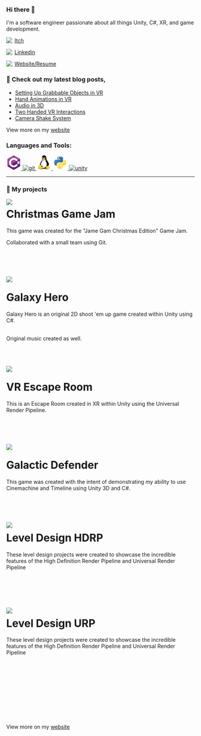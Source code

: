 ### Hi there 👋

I'm a software engineer passionate about all things Unity, C#, XR, and game development.

[<img align="left" width="22px" src="https://assetsio.reedpopcdn.com/Itch.io_logo.jpg?width=1200&height=1200&fit=crop&quality=100&format=png&enable=upscale&auto=webp"/>Itch](https://vanmorgan.itch.io/)

[<img align="left" width="22px" src="https://cdn-icons-png.flaticon.com/512/174/174857.png"/>Linkedin](https://www.linkedin.com/in/devan-morgan/)

[<img align="left" width="22px" src="http://samuelarminana.com/favicon.ico"/>Website/Resume](https://portfolio.com)

### 📝 Check out my latest blog posts,
<!-- BLOG-POST-LIST:START -->
- [Setting Up Grabbable Objects in VR](https://medium.com/@devanjpmorgan/setting-up-grabbable-objects-452c50fc4b70)
- [Hand Animations in VR](https://medium.com/@devanjpmorgan/basic-hand-animations-be24aaaad61c)
- [Audio in 3D](https://medium.com/@devanjpmorgan/sound-in-3d-84bd09cdf1e6)
- [Two Handed VR Interactions](https://medium.com/@devanjpmorgan/grabbing-the-vr-world-with-both-hands-74890b7960f2)
- [Camera Shake System](https://medium.com/@devanjpmorgan/creating-camera-shake-c4bc29243cd3)
<!-- BLOG-POST-LIST:END -->
View more on my [website](https://portfolio.com)

### Languages and Tools:

<p align="left"> <a href="https://www.w3schools.com/cs/" target="_blank" rel="noreferrer"> <img src="https://raw.githubusercontent.com/devicons/devicon/master/icons/csharp/csharp-original.svg" alt="csharp" width="40" height="40"/> </a> <a href="https://git-scm.com/" target="_blank" rel="noreferrer"> <img src="https://www.vectorlogo.zone/logos/git-scm/git-scm-icon.svg" alt="git" width="40" height="40"/> </a> <a href="https://www.linux.org/" target="_blank" rel="noreferrer"> <img src="https://raw.githubusercontent.com/devicons/devicon/master/icons/linux/linux-original.svg" alt="linux" width="40" height="40"/> </a> <a href="https://www.python.org" target="_blank" rel="noreferrer"> <img src="https://raw.githubusercontent.com/devicons/devicon/master/icons/python/python-original.svg" alt="python" width="40" height="40"/> </a> <a href="https://unity.com/" target="_blank" rel="noreferrer"> <img src="https://www.vectorlogo.zone/logos/unity3d/unity3d-icon.svg" alt="unity" width="40" height="40"/> </a> </p>



---
### 💾 My projects

<img src="https://i.imgur.com/tSyEpnJ.png" align="left" width="400px"/> 



# Christmas Game Jam
This game was created for the "Jame Gam Christmas Edition" Game Jam.​


Collaborated with a small team using Git.

<br/>
<br/>
<br/>
<br/>


<img src="https://i.imgur.com/uaA2YE7.png" align="left" width="400px"/> 

# Galaxy Hero
Galaxy Hero is an original 2D shoot 'em up game created within Unity using C#.
<br/>
<br/>

Original music created as well.

<br/>
<br/>
<br/>

<img src="https://i.imgur.com/xPx9TWf.png" align="left" width="400px"/> 

# VR Escape Room
This is an Escape Room created in XR within Unity using the Universal Render Pipeline.
<br/>
<br/>

<br/>
<br/>
<br/>


<img src="https://i.imgur.com/GqTlUxf.png" align="left" width="400px"/> 

# Galactic Defender
This game was created with the intent of demonstrating my ability to use Cinemachine and Timeline using Unity 3D and C#.​
<br/>
<br/>
<br/>
<br/>
<br/>




<img src="https://i.imgur.com/RBRNHWb.png" align="left" width="400px"/> 

# Level Design HDRP
These level design projects were created to showcase the incredible features of the High Definition Render Pipeline and Universal Render Pipeline
<br/>
<br/>
<br/>
<br/>
<br/>
<br/>


<img src="https://i.imgur.com/UoEXuml.png" align="left" width="400px"/> 

# Level Design URP
These level design projects were created to showcase the incredible features of the High Definition Render Pipeline and Universal Render Pipeline
<br/>
<br/>
<br/>
<br/>
<br/>
<br/>


<br/>
<br/>
<br/>
<br/>


View more on my [website](https://eveciana21.wixsite.com/lobogames)
